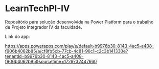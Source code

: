 # LearnTechPI-IV
Repositório para solução desenvolvida na Power Platform para o trabalho de Projeto Integrador IV da faculdade.

Link do app:

https://apps.powerapps.com/play/e/default-b9976b30-8143-4ac5-a408-f906b4062b85/a/cf8fb5cb-77cb-4c81-90c1-c2c3b141330e?tenantId=b9976b30-8143-4ac5-a408-f906b4062b85&sourcetime=1729732447660

